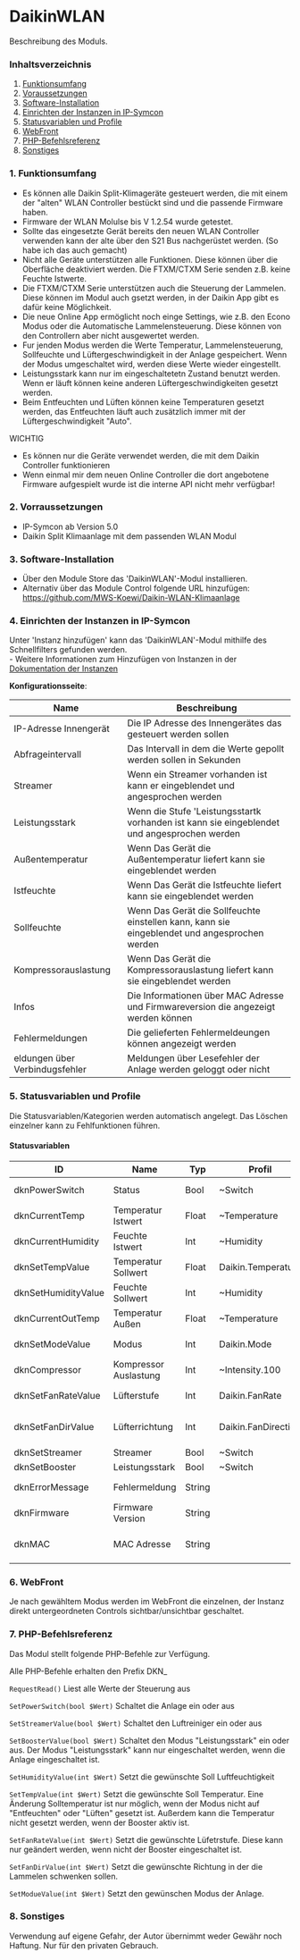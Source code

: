 # DaikinWLAN
Beschreibung des Moduls.

### Inhaltsverzeichnis

1. [Funktionsumfang](#1-funktionsumfang)
2. [Voraussetzungen](#2-voraussetzungen)
3. [Software-Installation](#3-software-installation)
4. [Einrichten der Instanzen in IP-Symcon](#4-einrichten-der-instanzen-in-ip-symcon)
5. [Statusvariablen und Profile](#5-statusvariablen-und-profile)
6. [WebFront](#6-webfront)
7. [PHP-Befehlsreferenz](#7-php-befehlsreferenz)
8. [Sonstiges](#8-sonstiges)

### 1. Funktionsumfang

* Es können alle Daikin Split-Klimageräte gesteuert werden, die mit einem der "alten" WLAN Controller bestückt sind und die passende Firmware haben. 
* Firmware der WLAN Molulse bis V 1.2.54 wurde getestet.
* Sollte das eingesetzte Gerät bereits den neuen WLAN Controller verwenden kann der alte über den S21 Bus nachgerüstet werden. (So habe ich das auch gemacht)
* Nicht alle Geräte unterstützen alle Funktionen. Diese können über die Oberfläche deaktiviert werden. Die FTXM/CTXM Serie senden z.B. keine Feuchte Istwerte.
* Die FTXM/CTXM Serie unterstützen auch die Steuerung der Lammelen. Diese können im Modul auch gsetzt werden, in der Daikin App gibt es dafür keine Möglichkeit.
* Die neue Online App ermöglicht noch einge Settings, wie z.B. den Econo Modus oder die Automatische Lammelensteuerung. Diese können von den Controllern aber nicht ausgewertet werden.
* Fur jenden Modus werden die Werte Temperatur, Lammelensteuerung, Sollfeuchte und Lüftergeschwindigkeit in der Anlage gespeichert. Wenn der Modus umgeschaltet wird, werden diese Werte wieder eingestellt.
* Leistungsstark kann nur im eingeschaltetetn Zustand benutzt werden. Wenn er läuft können keine anderen Lüftergeschwindigkeiten gesetzt werden.
* Beim Entfeuchten und Lüften können keine Temperaturen gesetzt werden, das Entfeuchten läuft auch zusätzlich immer mit der Lüftergeschwindigkeit "Auto".

WICHTIG
* Es können nur die Geräte verwendet werden, die mit dem Daikin Controller funktionieren
* Wenn einmal mir dem neuen Online Controller die dort angebotene Firmware aufgespielt wurde ist die interne API nicht mehr verfügbar!


### 2. Vorraussetzungen

- IP-Symcon ab Version 5.0
- Daikin Split Klimaanlage mit dem passenden WLAN Modul 

### 3. Software-Installation

* Über den Module Store das 'DaikinWLAN'-Modul installieren.
* Alternativ über das Module Control folgende URL hinzufügen: https://github.com/MWS-Koewi/Daikin-WLAN-Klimaanlage

### 4. Einrichten der Instanzen in IP-Symcon

 Unter 'Instanz hinzufügen' kann das 'DaikinWLAN'-Modul mithilfe des Schnellfilters gefunden werden.  
	- Weitere Informationen zum Hinzufügen von Instanzen in der [Dokumentation der Instanzen](https://www.symcon.de/service/dokumentation/konzepte/instanzen/#Instanz_hinzufügen)

__Konfigurationsseite__:

Name                  | Beschreibung
--------------------- | --------------------------------------------------------------------------------------------
IP-Adresse Innengerät | Die IP Adresse des Innengerätes das gesteuert werden sollen  
Abfrageintervall      | Das Intervall in dem die Werte gepollt werden sollen in Sekunden
Streamer              | Wenn ein Streamer vorhanden ist kann er eingeblendet und angesprochen werden
Leistungsstark        | Wenn die Stufe 'Leistungsstartk vorhanden ist kann sie eingeblendet und angesprochen werden
Außentemperatur       | Wenn Das Gerät die Außentemperatur liefert kann sie eingeblendet werden
Istfeuchte            | Wenn Das Gerät die Istfeuchte liefert kann sie eingeblendet werden
Sollfeuchte           | Wenn Das Gerät die Sollfeuchte einstellen kann, kann sie eingeblendet und angesprochen werden
Kompressorauslastung  | Wenn Das Gerät die Kompressorauslastung liefert kann sie eingeblendet werden
Infos                 | Die Informationen über MAC Adresse und Firmwareversion die angezeigt werden können
Fehlermeldungen       | Die gelieferten Fehlermeldeungen können angezeigt werden 
eldungen über Verbindugsfehler       | Meldungen über Lesefehler der Anlage werden geloggt oder nicht



### 5. Statusvariablen und Profile

Die Statusvariablen/Kategorien werden automatisch angelegt. Das Löschen einzelner kann zu Fehlfunktionen führen.

#### Statusvariablen

ID                  | Name                  | Typ    | Profil                | Beschreibung
------------------- | --------------------- | ------ | --------------------- | ---------------------------------------
dknPowerSwitch      | Status                | Bool   | ~Switch	             | Gerät ein und aus Schalten
dknCurrentTemp      | Temperatur Istwert    | Float  | ~Temperature          | Gemessene Ist Temperatur
dknCurrentHumidity  | Feuchte Istwert       | Int    | ~Humidity             | Gemessene Feuchtigkeit
dknSetTempValue     | Temperatur Sollwert   | Float  | Daikin.Temperature    | Soll Temperatur 
dknSetHumidityValue | Feuchte Sollwert      | Int    | ~Humidity             | Soll Luftfeuchte
dknCurrentOutTemp   | Temperatur Außen      | Float  | ~Temperature          | Außentemperatur
dknSetModeValue     | Modus                 | Int    | Daikin.Mode           | Modus der Anlage
dknCompressor       | Kompressor Auslastung | Int    | ~Intensity.100        | Auslastung des Kompressors
dknSetFanRateValue  | Lüfterstufe           | Int    | Daikin.FanRate        | Intensität des Gebläses
dknSetFanDirValue   | Lüfterrichtung        | Int    | Daikin.FanDirection   | Richtung in der die Lamellen schwenken
dknSetStreamer      | Streamer              | Bool   | ~Switch               | Luftreiniger
dknSetBooster       | Leistungsstark        | Bool   | ~Switch               | Power Stufe
dknErrorMessage     | Fehlermeldung         | String |                       | Fehlermeldung im Klartext
dknFirmware         | Firmware Version      | String |                       | Firmware des WLAN Moduls
dknMAC              | MAC Adresse           | String |                       | MAC Adresse des WLAN Modules


### 6. WebFront

Je nach gewähltem Modus werden im WebFront die einzelnen, der Instanz direkt untergeordneten Controls sichtbar/unsichtbar geschaltet.

### 7. PHP-Befehlsreferenz

Das Modul stellt folgende PHP-Befehle zur Verfügung.

Alle PHP-Befehle erhalten den Prefix DKN_

`RequestRead()`
Liest alle Werte der Steuerung aus

`SetPowerSwitch(bool $Wert)`
Schaltet die Anlage ein oder aus

`SetStreamerValue(bool $Wert)`
Schaltet den Luftreiniger ein oder aus

`SetBoosterValue(bool $Wert)`
Schaltet den Modus "Leistungsstark" ein oder aus. Der Modus "Leistungsstark" kann nur eingeschaltet werden, wenn die Anlage eingeschaltet ist.

`SetHumidityValue(int $Wert)`
Setzt die gewünschte Soll Luftfeuchtigkeit

`SetTempValue(int $Wert)`
Setzt die gewünschte Soll Temperatur. Eine Änderung Solltemperatur ist nur möglich, wenn der Modus nicht auf "Entfeuchten" oder "Lüften" gesetzt ist. Außerdem kann die Temperatur nicht gesetzt werden, wenn der Booster aktiv ist.

`SetFanRateValue(int $Wert)`
Setzt die gewünschte Lüfetrstufe. Diese kann nur geändert werden, wenn nicht der Booster eingeschaltet ist.

`SetFanDirValue(int $Wert)`
Setzt die gewünschte Richtung in der die Lammelen schwenken sollen.

`SetModueValue(int $Wert)`
Setzt den gewünschen Modus der Anlage. 

### 8. Sonstiges
Verwendung auf eigene Gefahr, der Autor übernimmt weder Gewähr noch Haftung. 
Nur für den privaten Gebrauch.
